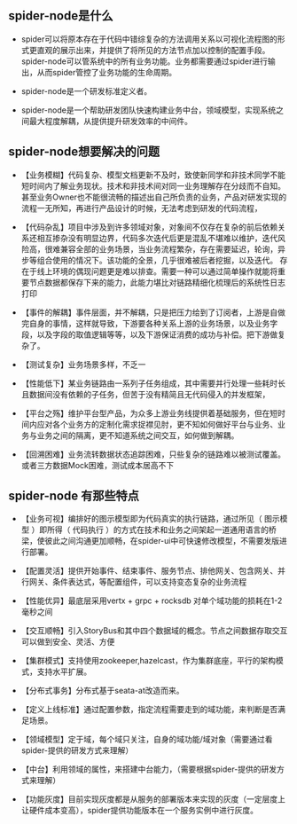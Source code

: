 ## spider-node是什么
- spider可以将原本存在于代码中错综复杂的方法调用关系以可视化流程图的形式更直观的展示出来，并提供了将所见的方法节点加以控制的配置手段。spider-node可以管系统中的所有业务功能。业务都需要通过spider进行输出，从而spider管控了业务功能的生命周期。
  
- spider-node是一个研发标准定义者。
  
- spider-node是一个帮助研发团队快速构建业务中台，领域模型，实现系统之间最大程度解耦，从提供提升研发效率的中间件。

## spider-node想要解决的问题

- 【业务模糊】代码复杂、模型文档更新不及时，致使新同学和非技术同学不能短时间内了解业务现状。技术和非技术间对同一业务理解存在分歧而不自知。甚至业务Owner也不能很流畅的描述出自己所负责的业务，产品对研发实现的流程一无所知，再进行产品设计的时候，无法考虑到研发的代码流程，
  
- 【代码杂乱】项目中涉及到许多领域对象，对象间不仅存在复杂的前后依赖关系还相互掺杂没有明显边界，代码多次迭代后更是混乱不堪难以维护，迭代风险高，很难兼容全部的业务场景，当业务流程繁杂，存在需要延迟，轮询，异步等组合使用的情况下。该功能的全景，几乎很难被后者挖掘，以及迭代。
  存在于线上环境的偶现问题更是难以排查。需要一种可以通过简单操作就能将重要节点数据都保存下来的能力，此能力堪比对链路精细化梳理后的系统性日志打印
  
- 【事件的解耦】事件层面，并不解耦，只是把压力给到了订阅者，上游是自做完自身的事情，这样就导致，下游要各种关系上游的业务场景，以及业务字段，以及字段的取值逻辑等等，以及下游保证消费的成功与补偿。把下游做复杂了。
  
- 【测试复杂】业务场景多样，不乏一
  
- 【性能低下】某业务链路由一系列子任务组成，其中需要并行处理一些耗时长且数据间没有依赖的子任务，但苦于没有精简且无代码侵入的并发框架，
  
- 【平台之殇】维护平台型产品，为众多上游业务线提供着基础服务，但在短时间内应对各个业务方的定制化需求捉襟见肘，更不知如何做好平台与业务、业务与业务之间的隔离，更不知道系统之间交互，如何做到解耦。
  
- 【回溯困难】业务流转数据状态追踪困难，只些复杂的链路难以被测试覆盖。或者三方数据Mock困难，测试成本居高不下


## spider-node 有那些特点

- 【业务可视】编排好的图示模型即为代码真实的执行链路，通过所见（ 图示模型 ）即所得（ 代码执行 ）的方式在技术和业务之间架起一道通用语言的桥梁，使彼此之间沟通更加顺畅，在spider-ui中可快速修改模型，不需要发版进行部署。
  
- 【配置灵活】提供开始事件、结束事件、服务节点、排他网关、包含网关、并行网关、条件表达式，等配置组件，可以支持变态复杂的业务流程
  
- 【性能优异】最底层采用vertx + grpc + rocksdb 对单个域功能的损耗在1-2毫秒之间
  
- 【交互顺畅】引入StoryBus和其中四个数据域的概念。节点之间数据存取交互可以做到安全、灵活、方便
  
- 【集群模式】支持使用zookeeper,hazelcast，作为集群底座，平行的架构模式，支持水平扩展。
  
- 【分布式事务】分布式基于seata-at改造而来。
  
- 【定义上线标准】通过配置参数，指定流程需要走到的域功能，来判断是否满足场景。
  
- 【领域模型】定于域，每个域只关注，自身的域功能/域对象（需要通过看spider-提供的研发方式来理解）
  
- 【中台】利用领域的属性，来搭建中台能力，（需要根据spider-提供的研发方式来理解）
  
- 【功能灰度】目前实现灰度都是从服务的部署版本来实现的灰度（一定层度上让硬件成本变高），spider提供功能版本在一个服务实例中进行灰度。
